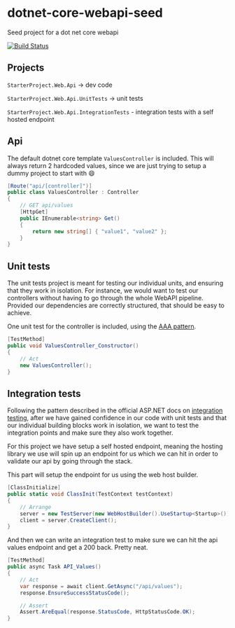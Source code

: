 # dotnet-core-webapi-seed

Seed project for a dot net core webapi 

[![Build Status](https://travis-ci.org/olivif/dotnet-core-webapi-seed.svg?branch=master)](https://travis-ci.org/olivif/dotnet-core-webapi-seed)

## Projects 

`StarterProject.Web.Api` -> dev code

`StarterProject.Web.Api.UnitTests` -> unit tests

`StarterProject.Web.Api.IntegrationTests` - integration tests with a self hosted endpoint

## Api

The default dotnet core template `ValuesController` is included. This will always return 2 hardcoded values, since we are just trying to setup a dummy project to start with :smile:

```c#
[Route("api/[controller]")]
public class ValuesController : Controller
{
    // GET api/values
    [HttpGet]
    public IEnumerable<string> Get()
    {
        return new string[] { "value1", "value2" };
    }
}
```

## Unit tests

The unit tests project is meant for testing our individual units, and ensuring that they work in isolation. For instance, we would want to test our controllers without having to go through the whole WebAPI pipeline. Provided our dependencies are correctly structured, that should be easy to achieve.

One unit test for the controller is included, using the [AAA pattern](https://www.typemock.com/unit-test-patterns-for-net/#aaa).  

```c#
[TestMethod]
public void ValuesController_Constructor()
{
    // Act
    new ValuesController();
}
```

## Integration tests

Following the pattern described in the official ASP.NET docs on [integration testing](https://docs.asp.net/en/latest/testing/integration-testing.html), after we have gained confidence in our code with unit tests and that our individual building blocks work in isolation, we want to test the integration points and make sure they also work together. 

For this project we have setup a self hosted endpoint, meaning the hosting library we use will spin up an endpoint for us which we can hit in order to validate our api by going through the stack. 

This part will setup the endpoint for us using the web host builder. 

```c#
[ClassInitialize]
public static void ClassInit(TestContext testContext)
{
    // Arrange
    server = new TestServer(new WebHostBuilder().UseStartup<Startup>());
    client = server.CreateClient();
}
```

And then we can write an integration test to make sure we can hit the api values endpoint and get a 200 back. Pretty neat.

```c#
[TestMethod]
public async Task API_Values()
{
    // Act
    var response = await client.GetAsync("/api/values");
    response.EnsureSuccessStatusCode();

    // Assert
    Assert.AreEqual(response.StatusCode, HttpStatusCode.OK);
}
```
